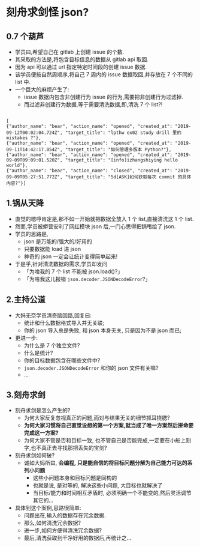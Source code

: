# 刻舟求剑怪 json?

## 0.7 个葫芦


- 学员曰,希望自己在 gitlab 上创建 issue 的个数.
- 其采取的方法是,将包含目标信息的数据从 gitlab api 取回.
- 因为 api 可以通过 url 指定特定时间段的创建 issue 数据.
- 该学员便按自然周顺序,将自己 7 周内的 issue 数据取回,并存放在 7 个不同的 list 中.
- 一个巨大的麻烦产生了:
    + issue 数据内包含非创建行为 issue 的行为,需要把非创建行为过滤掉.
    + 而过滤非创建行为数据,等于需要清洗数据,即,清洗 7 个 list?!


```

[
{"author_name": "bear", "action_name": "opened", "created_at": "2019-09-12T00:02:04.724Z", "target_title": "lpthw ex02 study drill 里的 mistakes ?"}, 
{"author_name": "bear", "action_name": "opened", "created_at": "2019-09-11T14:42:17.054Z", "target_title": "如何管理多版本 Python?"}, 
{"author_name": "bear", "action_name": "opened", "created_at": "2019-09-09T09:09:01.520Z", "target_title": "[info]izhangshiying hello world"}, 
{"author_name": "bear", "action_name": "closed", "created_at": "2019-09-09T05:27:51.772Z", "target_title": "5d[ASK]如何获取每次 commit 的具体内容?"}]

```


## 1.锅从天降


- 直觉的嗯哼肯定是,那不如一开始就把数据全放入 1 个 list,直接清洗这 1 个 list.
- 然而,学员被蟒营安利了网红模块 json 后,一门心思得把锅甩给了 json.
- 学员的思路是,
    + json 是万能的/强大的/好用的
    + 只要数据能 load 进 json
    + 神奇的 json 一定会让统计变得简单起来!
- 于是乎,针对清洗数据的需求,学员却发问
    + 「为啥我的 7 个 list 不能被 json.load()?」
    + 「为啥我这儿报错 `json.decoder.JSONDecodeError`?」


## 2.主持公道


- 大妈无奈学员清奇脑回路,回复曰:
    + 统计和什么数据格式导入并无关联;
    + 你的 json 导入总是失败, 和 json 本身无关, 只是因为不是 json 而已;
- 更进一步:
    + 为什么是 7 个独立文件?
    + 什么是统计?
    + 你的目标数据包含在哪些文件中?
    + `json.decoder.JSONDecodeError` 和你的 json 文件有关嘛?
    + ...


## 3.刻舟求剑


- 刻舟求剑是怎么产生的?
    + 为何大家反复忽视真正的问题,而对与结果无关的细节抓耳挠腮?
    + **为何大家习惯将自己直觉设想的第一个方案,就当成了唯一方案然后拼命要完成这一方案?**
    + 为何大家不管是否和目标一致, 也不管自己是否能完成,一定要在小船上刻字,也不真正去寻找那把丢失的宝剑?
- 刻舟求剑如何破?
    + 诚如大妈所曰, **会编程, 只是能自信的将目标问题分解为自己能力可达的系列小问题**
        + 这些小问题本身和目标问题是同构的
        + 也就是说, 是对等的, 解决这些小问题, 大目标也就解决了
        + 当目标/能力和时间相互矛盾时, 必须明确一个不能变的,然后灵活调节其它的...
- 具体到这个案例,思路很简单:
    + 问题出在,输入的数据存在冗余数据.
    + 那么,如何清洗冗余数据?
    + 进一步,如何方便得清洗冗余数据?
    + 最后,清洗获取到干净好用的数据后,再统计之...
    